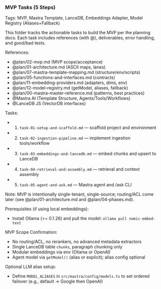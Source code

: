 ### MVP Tasks (5 Steps)

Tags: MVP, Mastra Template, LanceDB, Embeddings Adapter, Model Registry (Aliases+Fallback)

This folder tracks the actionable tasks to build the MVP per the planning docs. Each task includes references (with @), deliverables, error handling, and good/bad tests.

References:
- @plan/02-mvp.md (MVP scope/acceptance)
- @plan/01-architecture.md (ASCII maps, lanes)
- @plan/07-mastra-template-mapping.md (structure/env/scripts)
- @plan/05-functions-and-interfaces.md (contracts)
- @plan/11-embedding-providers.md (adapters, dims, env)
- @plan/12-model-registry.md (getModel, aliases, fallback)
- @plan/00-mastra-master-reference.md (patterns, best practices)
- @Mastra AI (Template Structure, Agents/Tools/Workflows)
- @LanceDB JS (VectorDB interfaces)

Tasks:
- 1) `task-01-setup-and-scaffold.md` — scaffold project and environment
- 2) `task-02-ingestion-pipeline.md` — implement ingestion tools/workflow
- 3) `task-03-embeddings-and-lancedb.md` — embed chunks and upsert to LanceDB
- 4) `task-04-retrieval-and-assembly.md` — retrieval and context assembly
- 5) `task-05-agent-and-ask.md` — Mastra agent and /ask CLI

Note: MVP is intentionally single-tenant, single-source; routing/ACL come later (see @plan/01-architecture.md and @plan/04-phases.md).

Prerequisites (if using local embeddings):
- Install Ollama (>= 0.1.26) and pull the model: `ollama pull nomic-embed-text`

MVP Scope Confirmation:
- No routing/ACL, no rerankers, no advanced metadata extractors
- Single LanceDB table `chunks`, paragraph chunking only
- Modular embeddings via env (Ollama or OpenAI)
- Agent model via `getModel()` (alias or explicit); alias config optional

Optional LLM alias setup:
- Define `MODEL_ALIASES` in `src/mastra/config/models.ts` to set ordered failover (e.g., default → Google then OpenAI)


